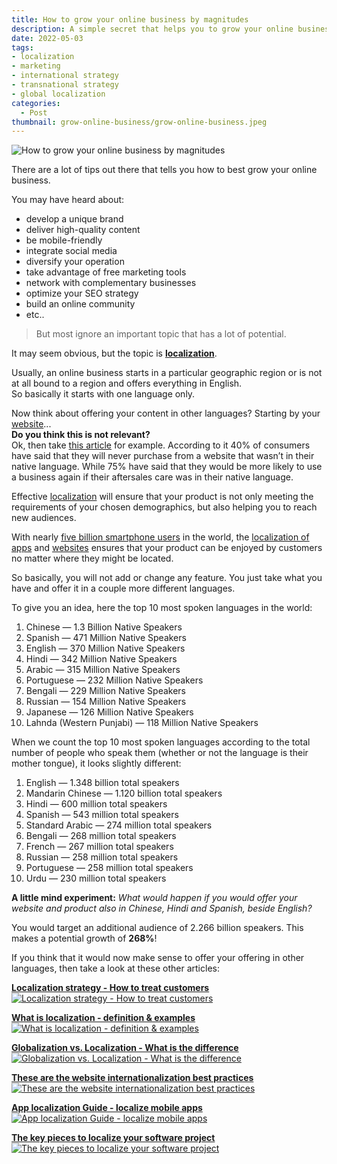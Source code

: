 ```yaml
---
title: How to grow your online business by magnitudes
description: A simple secret that helps you to grow your online business.
date: 2022-05-03
tags:
- localization
- marketing
- international strategy
- transnational strategy
- global localization 
categories:
  - Post
thumbnail: grow-online-business/grow-online-business.jpeg
---
```


![](grow-online-business.jpeg "How to grow your online business by magnitudes")


There are a lot of tips out there that tells you how to best grow your online business.

You may have heard about:
- develop a unique brand
- deliver high-quality content
- be mobile-friendly
- integrate social media
- diversify your operation
- take advantage of free marketing tools
- network with complementary businesses
- optimize your SEO strategy
- build an online community
- etc..

>But most ignore an important topic that has a lot of potential.

It may seem obvious, but the topic is **[localization](../localization/)**.

Usually, an online business starts in a particular geographic region or is not at all bound to a region and offers everything in English.
<br />
So basically it starts with one language only.

Now think about offering your content in other languages? Starting by your [website](../website-internationalization-best-practices/)...
<br />
**Do you think this is not relevant?**
<br />
Ok, then take [this article](https://insights.csa-research.com/reportaction/305013126/Marketing) for example. According to it 40% of consumers have said that they will never purchase from a website that wasn’t in their native language. While 75% have said that they would be more likely to use a business again if their aftersales care was in their native language.

Effective [localization](../localization/) will ensure that your product is not only meeting the requirements of your chosen demographics, but also helping you to reach new audiences.

With nearly [five billion smartphone users](https://www.statista.com/statistics/274774/forecast-of-mobile-phone-users-worldwide/) in the world, the [localization of apps](../what-is-mobile-app-localization/) and [websites](../website-internationalization-best-practices/) ensures that your product can be enjoyed by customers no matter where they might be located.

So basically, you will not add or change any feature. You just take what you have and offer it in a couple more different languages.

To give you an idea, here the top 10 most spoken languages in the world:
1. Chinese — 1.3 Billion Native Speakers
2. Spanish — 471 Million Native Speakers
3. English — 370 Million Native Speakers
4. Hindi — 342 Million Native Speakers
5. Arabic — 315 Million Native Speakers
6. Portuguese — 232 Million Native Speakers
7. Bengali — 229 Million Native Speakers
8. Russian — 154 Million Native Speakers
9. Japanese — 126 Million Native Speakers
10. Lahnda (Western Punjabi) — 118 Million Native Speakers


When we count the top 10 most spoken languages according to the total number of people who speak them (whether or not the language is their mother tongue), it looks slightly different:
1. English — 1.348 billion total speakers
2. Mandarin Chinese — 1.120 billion total speakers
3. Hindi — 600 million total speakers
4. Spanish — 543 million total speakers
5. Standard Arabic — 274 million total speakers
6. Bengali — 268 million total speakers
7. French — 267 million total speakers
8. Russian — 258 million total speakers
9. Portuguese — 258 million total speakers
10. Urdu — 230 million total speakers

**A little mind experiment:** *What would happen if you would offer your website and product also in Chinese, Hindi and Spanish, beside English?*

You would target an additional audience of 2.266 billion speakers.
This makes a potential growth of **268%**!


If you think that it would now make sense to offer your offering in other languages, then take a look at these other articles:

[**Localization strategy - How to treat customers**](../localization-strategy/)
[![](../localization-strategy/localization-strategy.webp "Localization strategy - How to treat customers")](../localization-strategy/)

[**What is localization - definition & examples**](../localization/)
[![](../localization/localization.webp "What is localization - definition & examples")](../localization/)

[**Globalization vs. Localization - What is the difference**](../globalization-vs-localization/)
[![](../globalization-vs-localization/globalization-vs-localization.webp "Globalization vs. Localization - What is the difference")](../globalization-vs-localization/)

[**These are the website internationalization best practices**](../website-internationalization-best-practices/)
[![](../website-internationalization-best-practices/website-internationalization-best-practices.webp "These are the website internationalization best practices")](../website-internationalization-best-practices/)

[**App localization Guide - localize mobile apps**](../what-is-mobile-app-localization/)
[![](../what-is-mobile-app-localization/what-is-mobile-app-localization.webp "App localization Guide - localize mobile apps")](../what-is-mobile-app-localization/)

[**The key pieces to localize your software project**](../i18n-l10n-t9n-tms/)
[![](../i18n-l10n-t9n-tms/puzzle.png "The key pieces to localize your software project")](../i18n-l10n-t9n-tms/)
